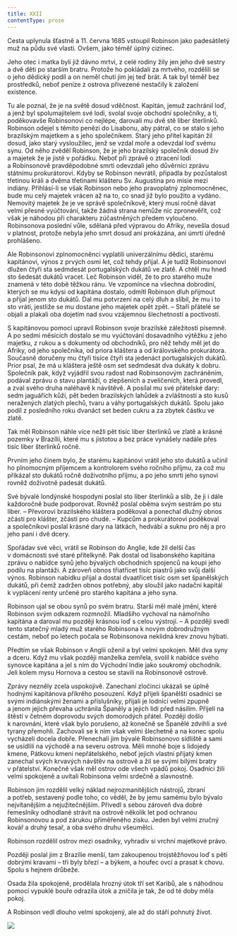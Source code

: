 ```yaml
---
title: XXII
contentType: prose
---
```


<section>

Cesta uplynula šťastně a 11. června 1685 vstoupil Robinson jako padesátiletý muž na půdu své vlasti. Ovšem, jako téměř úplný cizinec.

Jeho otec i matka byli již dávno mrtvi, z celé rodiny žily jen jeho dvě sestry a dvě děti po starším bratru. Protože ho pokládali za mrtvého, rozdělili se o jeho dědický podíl a on neměl chuti jim jej teď brát. A tak byl téměř bez prostředků, neboť peníze z ostrova přivezené nestačily k založení existence.

Tu ale poznal, že je na světě dosud vděčnost. Kapitán, jemuž zachránil loď, a jenž byl spolumajitelem své lodi, svolal svoje obchodní společníky, a ti, poděkovavše Robinsonovi co nejlépe, darovali mu dvě stě liber šterlinků. Robinson odejel s těmito penězi do Lisabonu, aby pátral, co se stalo s jeho brazilským majetkem a s jeho společníkem. Starý jeho přítel kapitán žil dosud, jako starý vysloužilec, jenž se vzdal moře a odevzdal loď svému synu. Od něho zvěděl Robinson, že je jeho brazilský společník dosud živ a majetek že je jistě v pořádku. Neboť při zprávě o ztracení lodi a Robinsonově pravděpodobné smrti odevzdali jeho důvěrníci zprávu státnímu prokurátorovi. Kdyby se Robinson nevrátil, připadla by pozůstalost třetinou králi a dvěma třetinami klášteru Sv. Augustina pro misie mezi indiány. Přihlásí-li se však Robinson nebo jeho pravoplatný zplnomocněnec, bude mu celý majetek vrácen až na to, co snad již bylo použito a vydáno. Nemovitý majetek že je ve správě společníkově, který musí ročně dávat velmi přesné vyúčtování, takže žádná strana nemůže nic zpronevěřit, což však je náhodou při charakteru zúčastněných předem vyloučeno. Robinsonova poslední vůle, sdělaná před výpravou do Afriky, nevešla dosud v platnost, protože nebyla jeho smrt dosud ani prokázána, ani úmrtí úředně prohlášeno.

Ale Robinsonovi zplnomocněnci vyplatili univerzálnímu dědici, starému kapitánovi, výnos z prvých osmi let, což tehdy přijal. A je tudíž Robinsonovi dlužen čtyři sta sedmdesát portugalských dukátů ve zlatě. A chtěl mu hned sto šedesát dukátů vracet. Leč Robinson viděl, že to pro starého muže znamená v této době těžkou ránu. Ve vzpomínce na všechna dobrodiní, kterých se mu kdysi od kapitána dostalo, odmítl Robinson dluh přijmout a přijal jenom sto dukátů. Dal mu potvrzení na celý dluh a slíbil, že mu i to sto vrátí, jestliže se mu dostane jeho majetek opět zpět. – Staří přátelé se objali a plakali oba dojetím nad svou vzájemnou šlechetností a poctivostí.

S kapitánovou pomocí upravil Robinson svoje brazilské záležitosti písemně. A po sedmi měsících dostalo se mu vyúčtování dosavadního výtěžku z jeho majetku, z rukou a s dokumenty od obchodníků, pro něž tehdy měl jet do Afriky, od jeho společníka, od priora kláštera a od královského prokurátora. Současně doručeny mu čtyři tisíce čtyři sta jedenáct portugalských dukátů. Prior psal, že má u kláštera ještě osm set sedmdesát dva dukáty k dobru. Společník pak, když vyjádřil svou radost nad Robinsonovým zachráněním, podával zprávu o stavu plantáží, o zlepšeních a zveličeních, která provedl, a zval svého druha naléhavě k návštěvě. A posílal mu své přátelské dary: sedm jaguářích kůží, pět beden brazilských lahůdek a zvláštností a sto kusů neražených zlatých plechů, tvaru a váhy portugalských dukátů. Spolu jako podíl z posledního roku dvanáct set beden cukru a za zbytek částku ve zlatě.

Tak měl Robinson náhle více nežli pět tisíc liber šterlinků ve zlatě a krásné pozemky v Brazílii, které mu s jistotou a bez práce vynášely nadále přes tisíc liber šterlinků ročně.

Prvním jeho činem bylo, že starému kapitánovi vrátil jeho sto dukátů a učinil ho plnomocným příjemcem a kontrolorem svého ročního příjmu, za což mu přikázal sto dukátů ročně doživotního příjmu, a po jeho smrti jeho synovi rovněž doživotně padesát dukátů.

Své bývalé londýnské hospodyni poslal sto liber šterlinků a slib, že ji i dále každoročně bude podporovat. Rovněž poslal oběma svým sestrám po stu liber. – Převorovi brazilského kláštera poděkoval a ponechal dlužný obnos zčásti pro klášter, zčásti pro chudé. – Kupcům a prokurátorovi poděkoval a společníkovi poslal krásné dary na látkách, hedvábí a suknu pro něj a pro jeho paní i dvě dcery.

Spořádav své věci, vrátil se Robinson do Anglie, kde žil delší čas v domácnosti své staré přítelkyně. Pak dostal od lisabonského kapitána zprávu o nabídce synů jeho bývalých obchodních spojenců na koupi jeho podílu na plantáži. A zároveň obnos třiatřicet tisíc piastrů jako svůj další výnos. Robinson nabídku přijal a dostal dvaatřicet tisíc osm set španělských dukátů, při čemž zadržen obnos potřebný, aby sloužil jako nadační kapitál k vyplácení renty určené pro starého kapitána a jeho syna.

Robinson ujal se obou synů po svém bratru. Starší měl malé jmění, které Robinson svým odkazem rozmnožil. Mladšího vychoval na námořního kapitána a daroval mu později krásnou loď s celou výstrojí. – A později svedl tento statečný mladý muž starého Robinsona k novým dobrodružným cestám, neboť po letech počala se Robinsonova neklidná krev znovu hýbati.

Předtím se však Robinson v Anglii oženil a byl velmi spokojen. Měl dva syny a dceru. Když mu však později manželka zemřela, svolil k nabídce svého synovce kapitána a jel s ním do Východní Indie jako soukromý obchodník. Jeli kolem mysu Hornova a cestou se stavili na Robinsonově ostrově.

Zprávy nezněly zcela uspokojivě. Zanechaní zločinci ukázali se úplně hodnými kapitánova příkrého posouzení. Když přijeli španělští osadníci se svými indiánskými ženami a příslušníky, přijali je lodníci velmi zpupně a jenom jejich převaha uchránila Španěly a jejich lidi před násilím. Přijeli na štěstí v četném doprovodu svých domorodých přátel. Později došlo k narovnání, které však bylo porušeno, až konečně se Španělé zdvihli a své tyrany přemohli. Zachovali se k nim však velmi šlechetně a na konec spolu vycházeli docela dobře. Přenechali jim bývalé Robinsonovo sídliště a sami se usídlili na východě a na severu ostrova. Měli mnohé boje s lidojedy kmene, Pátkovu kmeni nepřátelského, neboť jejich vlastní přijatý kmen zanechal svých krvavých návštěv na ostrově a žil se svými bílými bratry v přátelství. Konečně však měl ostrov ode všech vpádů pokoj. Osadníci žili velmi spokojeně a uvítali Robinsona velmi srdečně a slavnostně.

Robinson jim rozdělil velký náklad nejrozmanitějších nástrojů, zbraní a potřeb, sestavený podle toho, co věděl, že by jemu samému bylo bývalo nejvítanějším a nejužitečnějším. Přivedl s sebou zároveň dva dobré řemeslníky odhodlané strávit na ostrově několik let pod ochranou Robinsonovou a pod zárukou přiměřeného zisku. Jeden byl velmi zručný kovář a druhý tesař, a oba svého druhu všeumělci.

Robinson rozdělil ostrov mezi osadníky, vyhradiv si vrchní majetkové právo.

Později poslal jim z Brazílie menší, tam zakoupenou trojstěžňovou loď s pěti dobrými kravami – tři byly březí – a býkem, a houfec ovcí a prasat k chovu. Spolu s hejnem drůbeže.

Osada žila spokojeně, prodělala hrozný útok tří set Karibů, ale s náhodnou pomocí vypuklé bouře odrazila útok a zničila je tak, že od té doby měla pokoj.

A Robinson vedl dlouho velmi spokojený, ale až do stáří pohnutý život.

</section>

<section>

![](../Images/robinson_crusoe_139.jpg)

</section>
